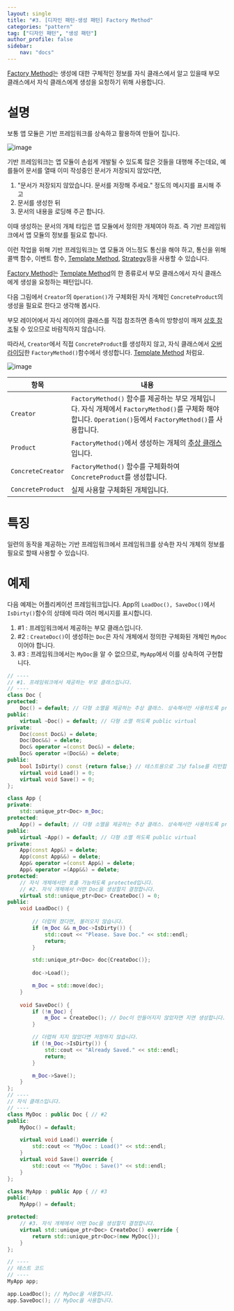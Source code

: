 ```yaml
---
layout: single
title: "#3. [디자인 패턴-생성 패턴] Factory Method"
categories: "pattern"
tag: ["디자인 패턴", "생성 패턴"]
author_profile: false
sidebar: 
    nav: "docs"
---
```


[Factory Method](https://tango1202.github.io/pattern/pattern-factory-method/)는 생성에 대한 구체적인 정보를 자식 클래스에서 알고 있을때 부모 클래스에서 자식 클래스에게 생성을 요청하기 위해 사용합니다.

# 설명

보통 앱 모듈은 기반 프레임워크를 상속하고 활용하여 만들어 집니다.

![image](https://github.com/tango1202/tango1202.github.io/assets/133472501/520c9dad-f288-4478-8d2c-bd335d762e99)

기반 프레임워크는 앱 모듈이 손쉽게 개발될 수 있도록 많은 것들을 대행해 주는데요, 예를들어 문서를 열때 이미 작성중인 문서가 저장되지 않았다면, 

1. "문서가 저장되지 않았습니다. 문서를 저장해 주세요." 정도의 메시지를 표시해 주고 
2. 문서를 생성한 뒤 
3. 문서의 내용을 로딩해 주곤 합니다. 

이때 생성하는 문서의 개체 타입은 앱 모듈에서 정의한 개체여야 하죠. 즉 기반 프레임워크에서 앱 모듈의 정보를 필요로 합니다. 

이런 작업을 위해 기반 프레임워크는 앱 모듈과 어느정도 통신을 해야 하고, 통신을 위해 콜백 함수, 이벤트 함수, [Template Method](https://tango1202.github.io/pattern/pattern-template-method/), [Strategy](https://tango1202.github.io/pattern/pattern-strategy/)등을 사용할 수 있습니다.

[Factory Method](https://tango1202.github.io/pattern/pattern-factory-method/)는 
[Template Method](https://tango1202.github.io/pattern/pattern-template-method/)의 한 종류로서 부모 클래스에서 자식 클래스에게 생성을 요청하는 패턴입니다.

다음 그림에서 `Creator`의 `Operation()`가 구체화된 자식 개체인 `ConcreteProduct`의 생성을 필요로 한다고 생각해 봅시다. 

부모 레이어에서 자식 레이어의 클래스를 직접 참조하면 종속의 방향성이 깨져 [상호 참조](https://tango1202.github.io/mordern-cpp-stl/mordern-cpp-stl-shared_ptr-weak_ptr/#%EC%83%81%ED%98%B8-%EC%B0%B8%EC%A1%B0)될 수 있으므로 바람직하지 않습니다. 

따라서, `Creator`에서 직접 `ConcreteProduct`를 생성하지 않고, 자식 클래스에서 [오버라이딩](https://tango1202.github.io/legacy-cpp-oop/legacy-cpp-oop-inheritance/#%EB%B6%80%EB%AA%A8-%EA%B0%9C%EC%B2%B4%EC%9D%98-%EA%B0%80%EC%83%81-%ED%95%A8%EC%88%98-%EC%98%A4%EB%B2%84%EB%9D%BC%EC%9D%B4%EB%94%A9)한 `FactoryMethod()`함수에서 생성합니다. [Template Method](https://tango1202.github.io/pattern/pattern-template-method/) 처럼요.

![image](https://github.com/tango1202/tango1202.github.io/assets/133472501/19d3024a-a4c7-44e8-a621-5f018b2ff355)

|항목|내용|
|--|--|
|`Creator`|`FactoryMethod()` 함수를 제공하는 부모 개체입니다. 자식 개체에서 `FactoryMethod()`를 구체화 해야 합니다. `Operation()`등에서 `FactoryMethod()`를 사용합니다.|
|`Product`|`FactoryMethod()`에서 생성하는 개체의 [추상 클래스](https://tango1202.github.io/legacy-cpp-oop/legacy-cpp-oop-abstract-class-interface/#%EC%B6%94%EC%83%81-%ED%81%B4%EB%9E%98%EC%8A%A4)입니다.|
|`ConcreteCreator`|`FactoryMethod()` 함수를 구체화하여 `ConcreteProduct`를 생성합니다.|
|`ConcreteProduct`|실제 사용할 구체화된 개체입니다.|

# 특징

일련의 동작을 제공하는 기반 프레임워크에서 프레임워크를 상속한 자식 개체의 정보를 필요로 할때 사용할 수 있습니다.

# 예제

다음 예제는 어플리케이션 프레임워크입니다. App의 `LoadDoc(), SaveDoc()`에서 `IsDirty()`함수의 상태에 따라 여러 메시지를 표시합니다. 

1. #1 : 프레임워크에서 제공하는 부모 클래스입니다.
2. #2 : `CreateDoc()`이 생성하는 `Doc`은 자식 개체에서 정의한 구체화된 개체인 `MyDoc`이어야 합니다.
3. #3 : 프레임워크에서는 `MyDoc`을 알 수 없으므로, `MyApp`에서 이를 상속하여 구현합니다.

```cpp
// ----
// #1. 프레임워크에서 제공하는 부모 클래스입니다.
// ----
class Doc {
protected:
    Doc() = default; // 다형 소멸을 제공하는 추상 클래스. 상속해서만 사용하도록 protected
public:
    virtual ~Doc() = default; // 다형 소멸 하도록 public virtual
private:
    Doc(const Doc&) = delete; 
    Doc(Doc&&) = delete; 
    Doc& operator =(const Doc&) = delete; 
    Doc& operator =(Doc&&) = delete;   
public:
    bool IsDirty() const {return false;} // 테스트용으로 그냥 false를 리턴합니다.
    virtual void Load() = 0;
    virtual void Save() = 0;
};

class App {
private:
    std::unique_ptr<Doc> m_Doc;
protected:
    App() = default; // 다형 소멸을 제공하는 추상 클래스. 상속해서만 사용하도록 protected
public:
    virtual ~App() = default; // 다형 소멸 하도록 public virtual
private:
    App(const App&) = delete;
    App(const App&&) = delete;
    App& operator =(const App&) = delete;
    App& operator =(App&&) = delete;   
protected:
    // 자식 개체에서만 호출 가능하도록 protected입니다.
    // #2. 자식 개체에서 어떤 Doc을 생성할지 결정합니다.
    virtual std::unique_ptr<Doc> CreateDoc() = 0;
public:   
    void LoadDoc() {
        
        // 더럽혀 졌다면, 불러오지 않습니다.
        if (m_Doc && m_Doc->IsDirty()) {
            std::cout << "Please. Save Doc." << std::endl;
            return;
        }

        std::unique_ptr<Doc> doc{CreateDoc()};
        
        doc->Load();

        m_Doc = std::move(doc);
    }
    
    void SaveDoc() {
        if (!m_Doc) {
            m_Doc = CreateDoc(); // Doc이 만들어지지 않았자면 지연 생성합니다.
        }

        // 더렵혀 지지 않았다면 저장하지 않습니다.
        if (!m_Doc->IsDirty()) {
            std::cout << "Already Saved." << std::endl;
            return;
        }

        m_Doc->Save();
    }
};
// ----
// 자식 클래스입니다.
// ----
class MyDoc : public Doc { // #2
public:
    MyDoc() = default;

    virtual void Load() override {
        std::cout << "MyDoc : Load()" << std::endl;
    }
    virtual void Save() override {
        std::cout << "MyDoc : Save()" << std::endl;
    }    
};

class MyApp : public App { // #3
public:
    MyApp() = default;

protected:    
    // #3. 자식 개체에서 어떤 Doc을 생성할지 결정합니다.
    virtual std::unique_ptr<Doc> CreateDoc() override {
        return std::unique_ptr<Doc>(new MyDoc{});
    }
};

// ----
// 테스트 코드
// ----
MyApp app;

app.LoadDoc(); // MyDoc을 사용합니다.
app.SaveDoc(); // MyDoc을 사용합니다.
```


